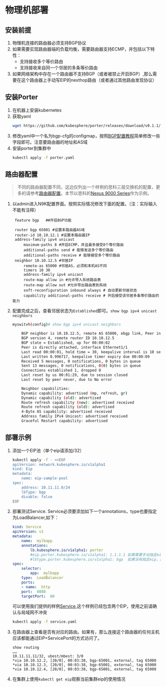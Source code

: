 # 物理机部署

## 安装前提
1.  物理机连接的路由器必须支持BGP协议
2.  如果需要实现路由器端的负载均衡，需要路由器支持ECMP，并包括以下特性：
    - 支持接收多个等价路由
    - 支持接收来自同一个邻居的多条等价路由
3. 如果网络架构中存在一个路由器不支持BGP（或者被禁止开启BGP）,那么需要在这个路由器上手动写EIP的nexthop路由（或者通过其他路由发现协议）

## 安装Porter
 1. 在机器上安装kubernetes
 2. 获取yaml
     ```bash
    wget https://github.com/kubesphere/porter/releases/download/v0.1.1/porter.yaml
     ```
 3. 修改yaml中一个名为bgp-cfg的configmap，按照[BGP配置教程](doc/bgp_config.md)简单修改一些字段即可。注意要路由器的地址和AS域
 4. 安装porter到集群中
     ```bash
     kubectl apply -f porter.yaml
     ```
## 路由器配置
> 不同的路由器配置不同，这边仅列出一个样例的思科三层交换机的配置，更多的请参考[路由器配置](doc/router_config.md)。本节以思科的[Nexus 9000 Series](https://www.cisco.com/c/en/us/td/docs/switches/datacenter/nexus9000/sw/92x/unicast/configuration/guide/b-cisco-nexus-9000-series-nx-os-unicast-routing-configuration-guide-92x/b-cisco-nexus-9000-series-nx-os-unicast-routing-configuration-guide-92x_chapter_01010.html)作为示例。


1. 以admin进入N9K配置界面。按照实际情况修改下面的配置。（注：实际输入不能有注释）

   ```
    feature bgp   ##开启BGP功能

    router bgp 65001 #设置本路由器AS域
    router-id 10.10.12.1 #设置本路由器IP
    address-family ipv4 unicast 
        maximum-paths 8 #开启ECMP，并且最多接受8个等价路由
        additional-paths send # 能够发送多个等价路由
        additional-paths receive # 能够接受多个等价路由
    neighbor 10.10.12.5 #邻居IP
        remote-as 65000 #邻居AS，必须和本机AS不同
        timers 10 30
        address-family ipv4 unicast
        route-map allow in #允许导入系统路由表
        route-map allow out #允许导出路由表到系统
        soft-reconfiguration inbound always # 自动更新邻居状态
        capability additional-paths receive # 开启接受该邻居多条等价路由的能力
    ```

2. 配置完成之后，查看邻居状态为`Established`即可。`show bgp ipv4 unicast neighbors`

    ```bash
    myswitvh(config)# show bgp ipv4 unicast neighbors

        BGP neighbor is 10.10.12.5, remote AS 65000, ebgp link, Peer index 3
        BGP version 4, remote router ID 10.10.12.5
        BGP state = Established, up for 00:00:02
        Peer is directly attached, interface Ethernet1/1
        Last read 00:00:01, hold time = 30, keepalive interval is 10 seconds
        Last written 0.996717, keepalive timer expiry due 00:00:09
        Received 5 messages, 0 notifications, 0 bytes in queue
        Sent 13 messages, 0 notifications, 0(0) bytes in queue
        Connections established 1, dropped 0
        Last reset by us 00:01:29, due to session closed
        Last reset by peer never, due to No error

        Neighbor capabilities:
        Dynamic capability: advertised (mp, refresh, gr)
        Dynamic capability (old): advertised
        Route refresh capability (new): advertised received
        Route refresh capability (old): advertised
        4-Byte AS capability: advertised received
        Address family IPv4 Unicast: advertised received
        Graceful Restart capability: advertised
    ```

## 部署示例
1.  添加一个EIP池（单个eip请添加/32）
    ```bash
    kubectl apply -f - <<EOF
    apiVersion: network.kubesphere.io/v1alpha1
    kind: Eip
    metadata:
        name: eip-sample-pool
    spec:
        address: 10.11.11.0/24
        lbType: bgp
        disable: false
    EOF
    ```

2. 部署测试Service. Service必须要添加如下一个annotations，type也要指定为LoadBalancer,如下：

    ```yaml
    kind: Service
    apiVersion: v1
    metadata:
        name:  mylbapp
        annotations:
            lb.kubesphere.io/v1alpha1: porter
            #eip.porter.kubesphere.io/v1alpha1: 1.1.1.1 如果需要手动指定eip，可以添加这个注记
            #lbtype.porter.kubesphere.io/v1alpha1: bgp  如果没有指定eip，那么必须添加这个标记
    spec:
        selector:
            app:  mylbapp
        type:  LoadBalancer 
        ports:
        - name:  http
        port:  8088
        targetPort:  80
    ```

    可以使用我们提供的样例[Service](https://github.com/kubesphere/porter/blob/master/test/samples/eip.yaml),这个样例已经包含两个EIP，使用之前请确认与局域网不冲突

    ```bash
    kubectl apply -f service.yaml
    ``` 

3. 在路由器上查看是否有对应的路由。如果有，那么连接这个路由器的任何主机应该都能通过EIP+ServicePort的方式访问了。

    ```
    show routing
    ……
    10.11.11.11/32, ubest/mbest: 3/0
    *via 10.10.12.2, [20/0], 00:03:38, bgp-65001, external, tag 65000
    *via 10.10.12.3, [20/0], 00:03:38, bgp-65001, external, tag 65000
    *via 10.10.12.4, [20/0], 00:03:38, bgp-65001, external, tag 65000

    ```
4. 在集群上使用`kubectl get eip`观察当前集群eip的使用情况